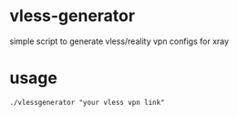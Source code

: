 # vless-generator
simple script to generate vless/reality vpn configs for xray

# usage
```
./vlessgenerator "your vless vpn link"
```
